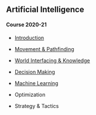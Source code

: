## Artificial Intelligence

#### Course 2020-21

* [Introduction](introduction/index.html)

* [Movement & Pathfinding](https://gebakx.github.io/mv-games/)

* [World Interfacing & Knowledge](perception/index.html)

* [Decision Making](https://gebakx.github.io/dm-games/)

* [Machine Learning](https://gebakx.github.io/ml-games/)

* Optimization

* Strategy & Tactics

<!-- 
* Designing Game AI ?? 
* Advanced Movement ?? 
* Exercicis i/o examens
-->
